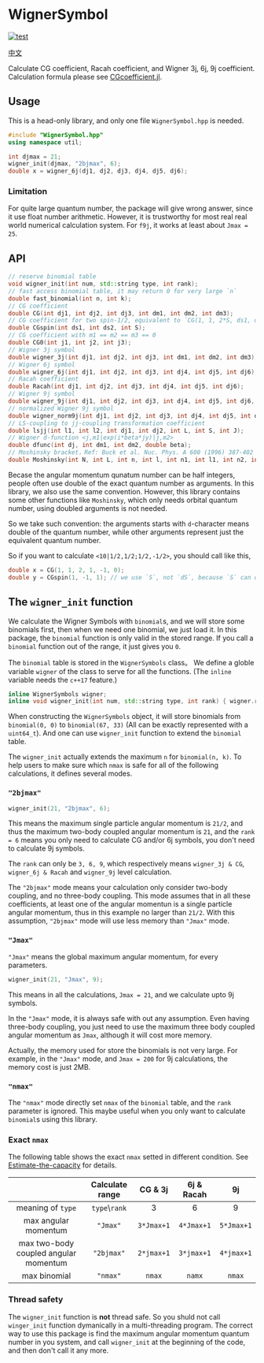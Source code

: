 # WignerSymbol

[![test](https://github.com/0382/WignerSymbol/actions/workflows/test.yml/badge.svg)](https://github.com/0382/WignerSymbol/actions/workflows/test.yml)

[中文](README_zh.md)

Calculate CG coefficient, Racah coefficient, and Wigner 3j, 6j, 9j coefficient. Calculation formula please see [CGcoefficient.jl](https://github.com/0382/CGcoefficient.jl).

## Usage

This is a head-only library, and only one file `WignerSymbol.hpp` is needed. 

```cpp
#include "WignerSymbol.hpp"
using namespace util;

int djmax = 21;
wigner_init(djmax, "2bjmax", 6);
double x = wigner_6j(dj1, dj2, dj3, dj4, dj5, dj6);
```

### Limitation 

For quite large quantum number, the package will give wrong answer, since it use float number arithmetic.
However, it is trustworthy for most real real world numerical calculation system. For `f9j`, it works at least about `Jmax = 25`.

## API

```cpp
// reserve binomial table
void wigner_init(int num, std::string type, int rank);
// fast access binomial table, it may return 0 for very large `n`
double fast_binomial(int n, int k);
// CG coefficient
double CG(int dj1, int dj2, int dj3, int dm1, int dm2, int dm3);
// CG coefficient for two spin-1/2, equivalent to `CG(1, 1, 2*S, ds1, ds2, ds1+ds2)`, and faster
double CGspin(int ds1, int ds2, int S);
// CG coefficient with m1 == m2 == m3 == 0
double CG0(int j1, int j2, int j3);
// Wigner 3j symbol
double wigner_3j(int dj1, int dj2, int dj3, int dm1, int dm2, int dm3);
// Wigner 6j symbol
double wigner_6j(int dj1, int dj2, int dj3, int dj4, int dj5, int dj6);
// Racah coefficient
double Racah(int dj1, int dj2, int dj3, int dj4, int dj5, int dj6);
// Wigner 9j symbol
double wigner_9j(int dj1, int dj2, int dj3, int dj4, int dj5, int dj6, int dj7, int dj8, int dj9);
// normalized Wigner 9j symbol
double wigner_norm9j(int dj1, int dj2, int dj3, int dj4, int dj5, int dj6, int dj7, int dj8, int dj9);
// LS-coupling to jj-coupling transformation coefficient
double lsjj(int l1, int l2, int dj1, int dj2, int L, int S, int J);
// Wigner d-function <j,m1|exp(i*beta*jy)|j,m2>
double dfunc(int dj, int dm1, int dm2, double beta);
// Moshinsky bracket，Ref: Buck et al. Nuc. Phys. A 600 (1996) 387-402
double Moshinsky(int N, int L, int n, int l, int n1, int l1, int n2, int l2, int lambda, double tan_beta = 1.0);
```

Becase the angular momentum qunatum number can be half integers, people often use double of the exact quantum number as arguments. In this library, we also use the same convention. However, this library contains some other functions like `Moshinsky`, which only needs orbital quantum number, using doubled arguments is not needed.

So we take such convention: the arguments starts with `d`-character means double of the quantum number, while other arguments represent just the equivalent quantum number.

So if you want to calculate `<10|1/2,1/2;1/2,-1/2>`, you should call like this,

```cpp
double x = CG(1, 1, 2, 1, -1, 0);
double y = CGspin(1, -1, 1); // we use `S`, not `dS`, because `S` can only be `0, 1`
```

## The `wigner_init` function

We calculate the Wigner Symbols with `binomial`s, and we will store some binomials first, then when we need one binomial, we just load it. In this package, the `binomial` function is only valid in the stored range. If you call a `binomial` function out of the range, it just gives you `0`.

The `binomial` table is stored in the `WignerSymbols` class。 We define a globle variable `wigner` of the class to serve for all the functions. (The `inline` variable needs the `c++17` feature.)

```cpp
inline WignerSymbols wigner;
inline void wigner_init(int num, std::string type, int rank) { wigner.reserve(num, type, rank); }
```

When constructing the `WignerSymbols` object, it will store binomials from `binomial(0, 0)` to `binomial(67, 33)` (All can be exactly represented with a `uint64_t`). And one can use `wigner_init` function to extend the `binomial` table.

The `wigner_init` actually extends the maximum `n` for `binomial(n, k)`. To help users to make sure which `nmax` is safe for all of the following calculations, it defines several modes.

### `"2bjmax"`

```cpp
wigner_init(21, "2bjmax", 6);
```

This means the maximum single particle angular momentum is `21/2`, and thus the maximum two-body coupled angular momentum is `21`, and the `rank = 6` means you only need to calculate CG and/or 6j symbols, you don't need to calculate 9j symbols.

The `rank` can only be `3, 6, 9`, which respectively means `wigner_3j & CG`, `wigner_6j & Racah` and `wigner_9j` level calculation.

The `"2bjmax"` mode means your calculation only consider two-body coupling, and no three-body coupling. This mode assumes that in all these coefficients, at least one of the angular momentun is a single particle angular momentum, thus in this example no larger than `21/2`. With this assumption, `"2bjmax"` mode will use less memory than `"Jmax"` mode.

### `"Jmax"`

`"Jmax"` means the global maximum angular momentum, for every parameters.

```cpp
wigner_init(21, "Jmax", 9);
```

This means in all the calculations, `Jmax = 21`, and we calculate upto 9j symbols.

In the `"Jmax"` mode, it is always safe with out any assumption. Even having three-body coupling, you just need to use the maximum three body coupled angular momentum as `Jmax`, although it will cost more memory.

Actually, the memory used for store the binomials is not very large. For example, in the `"Jmax"` mode, and `Jmax = 200` for 9j calculations, the memory cost is just 2MB.

### `"nmax"`

The `"nmax"` mode directly set `nmax` of the `binomial` table, and the `rank` parameter is ignored. This maybe useful when you only want to calculate `binomial`s using this library.

### Exact `nmax`

The following table shows the exact `nmax` setted in different condition. See [Estimate-the-capacity](https://0382.github.io/CGcoefficient.jl/stable/formula/#Estimate-the-capacity) for details.

|                                       | Calculate range |  CG & 3j   | 6j & Racah |     9j     |
| :-----------------------------------: | :-------------: | :--------: | :--------: | :--------: |
|           meaning of `type`           | `type`\\`rank`  |     3      |     6      |     9      |
|         max angular momentum          |    `"Jmax"`     | `3*Jmax+1` | `4*Jmax+1` | `5*Jmax+1` |
| max two-body coupled angular momentum |   `"2bjmax"`    | `2*jmax+1` | `3*jmax+1` | `4*jmax+1` |
|             max binomial              |    `"nmax"`     |   `nmax`   |   `namx`   |   `nmax`   |

### Thread safety

The `wigner_init` function is **not** thread safe. So you shuld not call `winger_init` function dymanically in a multi-threading program. The correct way to use this package is find the maximum angular momentum quantum number in you system, and call `wigner_init` at the beginning of the code, and then don't call it any more.
